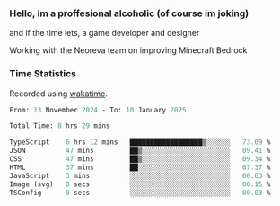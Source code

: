 ### Hello, im a proffesional alcoholic (of course im joking)
and if the time lets, a game developer and designer

Working with the Neoreva team on improving Minecraft Bedrock

### Time Statistics
Recorded using [wakatime](https://wakatime.com).

<!--START_SECTION:waka-->

```ocaml
From: 13 November 2024 - To: 10 January 2025

Total Time: 8 hrs 29 mins

TypeScript    6 hrs 12 mins   ██████████████████▒░░░░░░   73.09 %
JSON          47 mins         ██▒░░░░░░░░░░░░░░░░░░░░░░   09.41 %
CSS           47 mins         ██▒░░░░░░░░░░░░░░░░░░░░░░   09.34 %
HTML          37 mins         ██░░░░░░░░░░░░░░░░░░░░░░░   07.37 %
JavaScript    3 mins          ░░░░░░░░░░░░░░░░░░░░░░░░░   00.63 %
Image (svg)   0 secs          ░░░░░░░░░░░░░░░░░░░░░░░░░   00.15 %
TSConfig      0 secs          ░░░░░░░░░░░░░░░░░░░░░░░░░   00.03 %
```

<!--END_SECTION:waka-->
